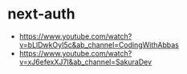 # next-auth
- https://www.youtube.com/watch?v=bLlDwkOyI5c&ab_channel=CodingWithAbbas
- https://www.youtube.com/watch?v=xJ6efexXJ7I&ab_channel=SakuraDev
